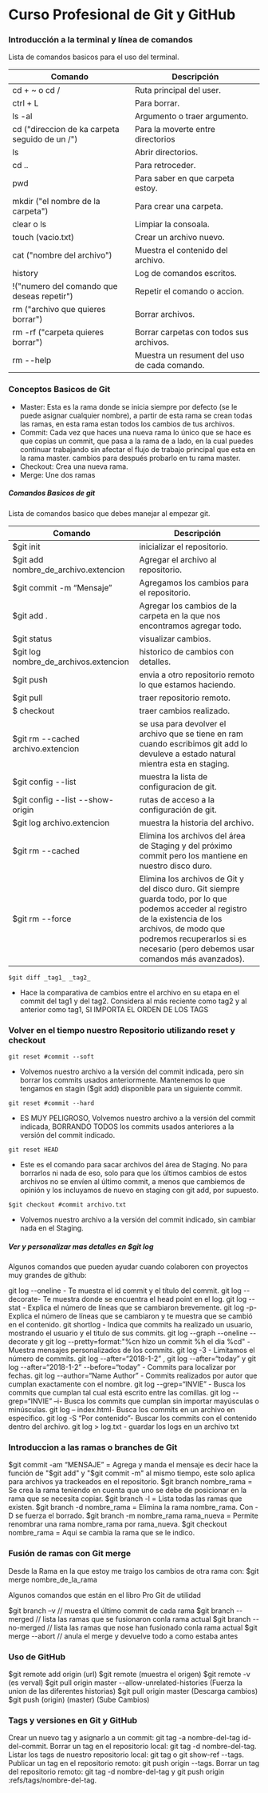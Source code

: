 # Curso Profesional de Git y GitHub
### Introducción a la terminal y línea de comandos

Lista de comandos basicos para el uso del terminal.

| Comando | Descripción |
| ------ | ------ |
| cd + ~ o cd / | Ruta principal del user. |
| ctrl + L | Para borrar. |
| ls -al | Argumento o traer argumento.|
| cd ("direccion de ka carpeta seguido de un /") | Para la moverte entre directorios|
| ls  | Abrir  directorios.|
| cd .. | Para retroceder.|
| pwd | Para saber en que carpeta estoy.|
| mkdir ("el nombre de la carpeta") | Para crear una carpeta.|
| clear o ls | Limpiar la consoala.|
| touch (vacio.txt) | Crear un archivo nuevo.|
| cat ("nombre del archivo") |  Muestra el contenido del archivo.|
| history | Log de comandos escritos. |
| !("numero del comando que deseas repetir") | Repetir el comando o accion.|
| rm ("archivo que quieres borrar") | Borrar archivos.|
| rm -rf ("carpeta quieres borrar") | Borrar carpetas con todos sus archivos.|
| rm --help | Muestra un resument del uso de cada comando.|

### Conceptos Basicos de Git

- Master: Esta es la rama donde se inicia siempre por defecto (se le puede asignar cualquier nombre), a partir de esta rama se crean todas las ramas, en esta rama estan todos los cambios de tus archivos.
- Commit: Cada vez que haces una nueva rama lo único que se hace es que copias un commit, que pasa a la rama de a lado, en la cual puedes continuar trabajando sin afectar el flujo de trabajo principal que esta en la rama master. cambios para después probarlo en tu rama master.
- Checkout: Crea una nueva rama.
- Merge: Une dos ramas

##### Comandos Basicos de git

Lista de comandos basico que debes manejar al empezar git.

| Comando | Descripción |
| ------ | ------ |
| $git init  | inicializar el repositorio. |
| $git add nombre_de_archivo.extencion  | Agregar el archivo al repositorio. |
| $git commit -m “Mensaje” |  Agregamos los cambios para el repositorio. |
| $git add . |  Agregar los cambios de la carpeta en la que nos encontramos agregar todo. |
| $git status  |  visualizar cambios. |
| $git log nombre_de_archivos.extencion  | historico de cambios con detalles. |
| $git push  | envia a otro repositorio remoto lo que estamos haciendo. |
| $git pull  | traer repositorio remoto. |
| $ checkout  | traer cambios realizado. |
| $git rm --cached archivo.extencion | se usa para devolver el archivo que se tiene en ram cuando escribimos git add lo devuleve a estado natural mientra esta en staging. |
| $git config --list  | muestra la lista de configuracion de git. |
| $git config --list --show-origin | rutas de acceso a la configuración de git. |
| $git log archivo.extencion  | muestra la historia del archivo. |
| $git rm --cached  | Elimina los archivos del área de Staging y del próximo commit pero los mantiene en nuestro disco duro. |
| $git rm --force  | Elimina los archivos de Git y del disco duro. Git siempre guarda todo, por lo que podemos acceder al registro de la existencia de los archivos, de modo que podremos recuperarlos si es necesario (pero debemos usar comandos más avanzados). |

```$git diff _tag1_ _tag2_```
- Hace la comparativa de cambios entre el archivo en su etapa en el commit del tag1 y del tag2. Considera al más reciente como tag2 y al anterior como tag1, SI IMPORTA EL ORDEN DE LOS TAGS

### Volver en el tiempo nuestro Repositorio utilizando reset y checkout

```git reset #commit --soft```
- Volvemos nuestro archivo a la versión del commit indicada, pero sin borrar los commits usados anteriormente. Mantenemos lo que tengamos en stagin ($git add) disponible para un siguiente commit.

```git reset #commit --hard```
- ES MUY PELIGROSO, Volvemos nuestro archivo a la versión del commit indicada, BORRANDO TODOS los commits usados anteriores a la versión del commit indicado.

```git reset HEAD```
- Este es el comando para sacar archivos del área de Staging. No para borrarlos ni nada de eso, solo para que los últimos cambios de estos archivos no se envíen al último commit, a menos que cambiemos de opinión y los incluyamos de nuevo en staging con git add, por supuesto.

```$git checkout #commit archivo.txt```
- Volvemos nuestro archivo a la versión del commit indicado, sin cambiar nada en el Staging.

##### Ver y personalizar mas detalles en $git log

Algunos comandos que pueden ayudar cuando colaboren con proyectos muy grandes de github:

git log --oneline - Te muestra el id commit y el título del commit.
git log --decorate- Te muestra donde se encuentra el head point en el log.
git log --stat - Explica el número de líneas que se cambiaron brevemente.
git log -p- Explica el número de líneas que se cambiaron y te muestra que se cambió en el contenido.
git shortlog - Indica que commits ha realizado un usuario, mostrando el usuario y el titulo de sus commits.
git log --graph --oneline --decorate y
git log --pretty=format:"%cn hizo un commit %h el dia %cd" - Muestra mensajes personalizados de los commits.
git log -3 - Limitamos el número de commits.
git log --after=“2018-1-2” ,
git log --after=“today” y
git log --after=“2018-1-2” --before=“today” - Commits para localizar por fechas.
git log --author=“Name Author” - Commits realizados por autor que cumplan exactamente con el nombre.
git log --grep=“INVIE” - Busca los commits que cumplan tal cual está escrito entre las comillas.
git log --grep=“INVIE” –i- Busca los commits que cumplan sin importar mayúsculas o minúsculas.
git log – index.html- Busca los commits en un archivo en específico.
git log -S “Por contenido”- Buscar los commits con el contenido dentro del archivo.
git log > log.txt - guardar los logs en un archivo txt

### Introduccion a las ramas o branches de Git

$git commit -am “MENSAJE” = Agrega y manda el mensaje es decir hace la función de "$git add" y "$git commit -m" al mismo tiempo, este solo aplica para archivos ya trackeados en el repositorio.
$git branch nombre_rama = Se crea la rama teniendo en cuenta que uno se debe de posicionar en la rama que se necesita copiar.
$git branch -l = Lista todas las ramas que existen.
$git branch -d nombre_rama = Elimina la rama nombre_rama. Con -D se fuerza el borrado.
$git branch -m nombre_rama rama_nueva = Permite renombrar una rama nombre_rama por rama_nueva.
$git checkout nombre_rama = Aqui se cambia la rama que se le indico.

### Fusión de ramas con Git merge

Desde la Rama en la que estoy me traigo los cambios de otra rama con:
$git merge nombre_de_la_rama

Algunos comandos que están en el libro Pro Git de utilidad

$git branch –v // muestra el último commit de cada rama
$git branch --merged // lista las ramas que se fusionaron conla rama actual
$git branch --no-merged // lista las ramas que nose han fusionado conla rama actual
$git merge --abort // anula el merge y devuelve todo a como estaba antes

### Uso de GitHub

$git remote add origin (url)
$git remote (muestra el origen)
$git remote -v (es verval)
$git pull origin master --allow-unrelated-histories (Fuerza la union de las diferentes historias)
$git pull origin master (Descarga cambios)
$git push (origin) (master) (Sube Cambios)

### Tags y versiones en Git y GitHub

Crear un nuevo tag y asignarlo a un commit: git tag -a nombre-del-tag id-del-commit.
Borrar un tag en el repositorio local: git tag -d nombre-del-tag.
Listar los tags de nuestro repositorio local: git tag o git show-ref --tags.
Publicar un tag en el repositorio remoto: git push origin --tags.
Borrar un tag del repositorio remoto: git tag -d nombre-del-tag y git push origin :refs/tags/nombre-del-tag.

